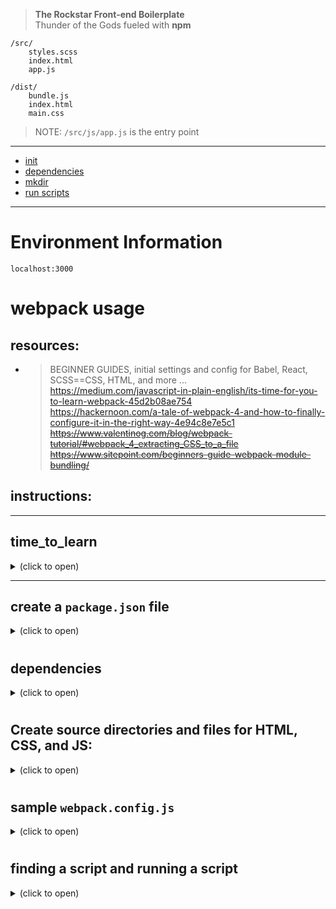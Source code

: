 > __The Rockstar Front-end Boilerplate__  
> Thunder of the Gods fueled with __npm__ 

```
/src/
    styles.scss
    index.html
    app.js

/dist/
    bundle.js
    index.html
    main.css
```
> NOTE: `/src/js/app.js` is the entry point   

___

- [init](#init)
- [dependencies](#dependencies)
- [mkdir](#directories)
- [run scripts](#run)




<a name="init"></a>   
___    

# Environment Information
```
localhost:3000
```

# webpack usage

## resources:  
- > BEGINNER GUIDES, initial settings and config for Babel, React, SCSS==CSS, HTML, and more ...    
    https://medium.com/javascript-in-plain-english/its-time-for-you-to-learn-webpack-45d2b08ae754    
    https://hackernoon.com/a-tale-of-webpack-4-and-how-to-finally-configure-it-in-the-right-way-4e94c8e7e5c1  
    ~~https://www.valentinog.com/blog/webpack-tutorial/#webpack_4_extracting_CSS_to_a_file~~  
    ~~https://www.sitepoint.com/beginners-guide-webpack-module-bundling/~~   


## instructions:  

___  
  
## time_to_learn   
<details>
<summary>
(click to open)
</summary>

1. create project
    ```   
    npm init -y
    mkdir src
    touch src/index.js
    mkdir src/components
    touch src/components/App.js 
    npm i react react-dom   
    ```   
2. webpack and babel
    ```
    npm i -D webpack webpack-cli webpack-dev-server html-webpack-plugin
    npm i -D babel-core babel-loader@7 babel-preset-env babel-preset-react 
    ```   

</details>   

___  

## create a `package.json` file  
<details>
<summary>(click to open)</summary>

- If no file exists:  
    ```
    npm init
    ```
- If file already exists:
    ```
    npm install
    ```
- Alternatively 
    - create a package.json with default settings  
        ```
        npm init -y
        ```
    - install webpack 
        ```
        npm install --save-dev webpack webpack-cli
        ```  

</details>  

<a name="dependencies"></a>   
#
## dependencies   
<details>
<summary>(click to open)</summary>

1. install development dependencies   
    ```
    npm install --save-dev  html-webpack-plugin html-loader file-loader  style-loader css-loader postcss-loader autoprefixer  sass-loader node-sass  optimize-css-assets-webpack-plugin mini-css-extract-plugin  babel-loader @babel/core @babel/preset-env  uglifyjs-webpack-plugin  webpack webpack-cli
    ```   
    >- Read documentation for details on loading and extracting css    
    >   https://webpack.js.org/loaders/sass-loader   
    > - solution for `url(...)` path using a variable is mentioned at the following url:   
    >   https://webpack.js.org/loaders/sass-loader/#problems-with-url-    

2. install production dependencies   
    ```
    npm install --save bootstrap jquery
    ```  
</details>

<a name="directories"></a>   
#

## Create source directories and files for __HTML__, __CSS__, and __JS__:  
<details>
<summary>(click to open)</summary>

```   
mkdir -p src/js/inc src/css/inc src/html/inc && touch src/js/app.js src/css/styles.scss src/index.html .babelrc webpack.config.js 
```
- first lines in `app.js`   
    ```
    import '../css/styles.scss'
    import '../img/logo.png'

    var $ = require('jquery');
    ``` 

- first lines in `styles.scss`  
    ```
    @import "../../node_modules/bootstrap/scss/bootstrap-reboot.scss";
    ``` 

- use `HTML partials`   
    ```
    ${require('./inc/component.html')}
    ```

- place this inside the `.babelrc` file (file-relative configuration)  
    ```
    {
        "presets": ["@babel/preset-env"]
    }
    ```  

</details>

# 

## sample `webpack.config.js`    
<details>
<summary>(click to open)</summary>  

```
// ./node_modules/.bin/webpack -v
// 4.22 .0
``` 
``` 
const path = require('path');
const HtmlWebPackPlugin = require("html-webpack-plugin");
const MiniCssExtractPlugin = require("mini-css-extract-plugin");

module.exports = {
    entry: './src/js/app.js',
    output: {
        filename: 'bundle.js',
        path: path.resolve(__dirname, 'dist')
    },
    module: {
        rules: [{
                test: /\.js$/,
                exclude: /node_modules/,
                use: {
                    loader: 'babel-loader',
                }
            },
            {
                test: /\.html$/,
                use: [{
                    loader: "html-loader",
                    options: {
                        minimize: false,
                        interpolate: true
                    }
                }]
            },
            {
                // test: /\.css$/,
                test: /\.scss$/,
                use: [
                    // "style-loader",
                    MiniCssExtractPlugin.loader,
                    "css-loader",
                    "sass-loader"
                ]
            },
            {
                test: /\.(png|jpg|gif)$/,
                use: [{
                    loader: 'file-loader',
                    options: {
                        name: '[name].[ext]',
                        outputPath: 'images/'
                    }
                }]
            }
        ]
    },
    plugins: [
        new MiniCssExtractPlugin({
            filename: '[name].css',
            // chunkFilename: "[id].css"
        }),
        new HtmlWebPackPlugin({
            template: "./src/html/index.html",
            filename: "index.html"
        })
    ]
}
```  

</details>

<a name="run"></a>   
#

## finding a script and running a script

<details>
<summary>(click to open)</summary>  
   
- see the list of scripts
    ```
    npm run
    ```
- run a script
    ```
    npm run develop
    ```
- or select from list using `ntl` (installed globally)    
    https://www.npmjs.com/package/ntl  
    ```
    npm install -g ntl
    ```
    ```
    ntl
    ```  

</details>


#   




